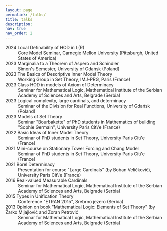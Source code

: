 ```yaml
---
layout: page
permalink: /talks/
title: talks
description:
nav: true
nav_order: 2
---
```

<dl>
<dt>2024 Local Definability of HOD in L(R)</dt>
<dd>Core Model Seminar, Carnegie Mellon University (Pittsburgh, United States of America) </dd>
<dt>2023 Marginalia to a Theorem of Asperó and Schindler</dt>
<dd>Simon's Semester, University of Gdańsk (Poland)</dd>
<dt>2023 The Basics of Descriptive Inner Model Theory</dt>
<dd>Working Group in Set Theory, IMJ-PRG, Paris (France)</dd>
<dt>2023 Class HOD in models of Axiom of Determinacy</dt>
<dd>Seminar for Mathematical Logic, Mathematical Institute of the Serbian Academy of Sciences and Arts, Belgrade (Serbia)</dd>
<dt>2023 Logical complexity, large cardinals, and determinacy</dt>
<dd>Seminar of the Division for Real Functions, University of Gdańsk (Poland)</dd>
<dt>2023 Models of Set Theory</dt>
<dd>Seminar "Bourbakette" of PhD students in Mathematics of building "Sophie Germain", University Paris Cit\'e (France)</dd>
<dt>2022 Basic Ideas of Inner Model Theory</dt>
<dd>Seminar of PhD students in Set Theory, University Paris Cit\'e (France)</dd>
<dt>2021 Mini-course on Stationary Tower Forcing and Chang Model</dt>
<dd>Seminar of PhD students in Set Theory, University Paris Cit\'e (France)</dd>
<dt>2021 Borel Determinacy</dt>
<dd>Presentation for course "Large Cardinals" (by Boban Veličković), University Paris Cit\'e (France)</dd>
<dt>2016 Real-valued Measurable Cardinals</dt>
<dd>Seminar for Mathematical Logic, Mathematical Institute of the Serbian Academy of Sciences and Arts, Belgrade (Serbia)</dd>
<dt>2015 Types in Unification Theory</dt>
<dd>Conference "ETRAN 2015", Srebrno jezero (Serbia)</dd>
<dt>2013 Opinion on book "Mathematical Logic: Elements of Set Theory" (by Žarko Mijajlović and Zoran Petrović</dt>
<dd>Seminar for Mathematical Logic, Mathematical Institute of the Serbian Academy of Sciences and Arts, Belgrade (Serbia)</dd>
</dl>
